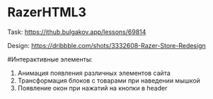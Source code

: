 # RazerHTML3

Task: https://ithub.bulgakov.app/lessons/69814

Design: https://dribbble.com/shots/3332608-Razer-Store-Redesign

#Интерактивные элементы:

1) Анимация появления различных элементов сайта
2) Трансформация блоков с товарами при наведении мышкой
3) Появление окон при нажатий на кнопки в header